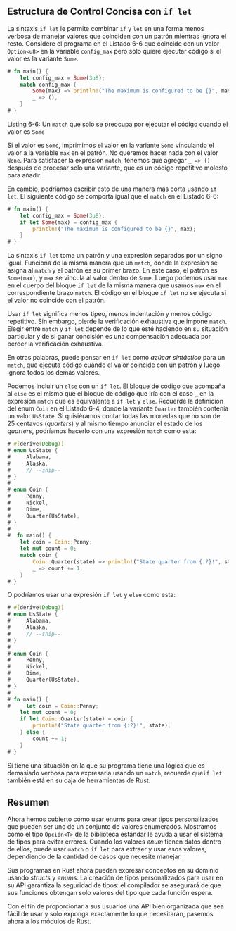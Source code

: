 ## Estructura de Control Concisa con `if let`

La sintaxis `if let` le permite combinar `if` y `let` en una forma menos verbosa de manejar valores que coinciden con un patrón mientras ignora el resto. Considere el programa en el Listado 6-6 que coincide con un valor `Option<u8>` en la variable `config_max` pero solo quiere ejecutar código si el valor es la variante `Some`.

```rust
# fn main() {
    let config_max = Some(3u8);
    match config_max {
        Some(max) => println!("The maximum is configured to be {}", max),
        _ => (),
    }
# }
```

<span class="caption">Listing 6-6: Un `match` que solo se preocupa por ejecutar el
código cuando el valor es `Some`</span>

Si el valor es `Some`, imprimimos el valor en la variante `Some` vinculando el valor a la variable `max` en el patrón. No queremos hacer nada con el valor `None`. Para satisfacer la expresión `match`, tenemos que agregar `_ => ()` después de procesar solo una variante, que es un código repetitivo molesto para añadir.

En cambio, podríamos escribir esto de una manera más corta usando `if let`. El siguiente código se comporta igual que el `match` en el Listado 6-6:

```rust
# fn main() {
    let config_max = Some(3u8);
    if let Some(max) = config_max {
        println!("The maximum is configured to be {}", max);
    }
# }
```

La sintaxis `if let` toma un patrón y una expresión separados por un signo igual. Funciona de la misma manera que un `match`, donde la expresión se asigna al `match` y el patrón es su primer brazo. En este caso, el patrón es `Some(max)`, y `max` se vincula al valor dentro de `Some`. Luego podemos usar `max` en el cuerpo del bloque `if let` de la misma manera que usamos `max` en el correspondiente brazo `match`. El código en el bloque `if let` no se ejecuta si el valor no coincide con el patrón.

Usar `if let` significa menos tipeo, menos indentación y menos código repetitivo. Sin embargo, pierde la verificación exhaustiva que impone `match`. Elegir entre `match` y `if let` depende de lo que esté haciendo en su situación particular y de si ganar concisión es una compensación adecuada por perder la verificación exhaustiva.

En otras palabras, puede pensar en `if let` como *azúcar sintáctico* para un `match`, que ejecuta código cuando el valor coincide con un patrón y luego ignora todos los demás valores.

Podemos incluir un `else` con un `if let`. El bloque de código que acompaña al `else` es el mismo que el bloque de código que iría con el caso `_` en la expresión `match` que es equivalente a `if let` y `else`. Recuerde la definición del enum `Coin` en el Listado 6-4, donde la variante `Quarter` también contenía un valor `UsState`. Si quisiéramos contar todas las monedas que no son de 25 centavos (*quarters*) y al mismo tiempo anunciar el estado de los *quarters*, podríamos hacerlo con una expresión `match` como esta:

```rust
# #[derive(Debug)]
# enum UsState {
#     Alabama,
#     Alaska,
#     // --snip--
# }
#
# enum Coin {
#     Penny,
#     Nickel,
#     Dime,
#     Quarter(UsState),
# }
#
#  fn main() {
    let coin = Coin::Penny;
    let mut count = 0;
    match coin {
        Coin::Quarter(state) => println!("State quarter from {:?}!", state),
        _ => count += 1,
    }
# }
```

O podríamos usar una expresión `if let` y `else` como esta:

```rust
# #[derive(Debug)]
# enum UsState {
#     Alabama,
#     Alaska,
#     // --snip--
# }
#
# enum Coin {
#     Penny,
#     Nickel,
#     Dime,
#     Quarter(UsState),
# }
#
# fn main() {
#     let coin = Coin::Penny;
    let mut count = 0;
    if let Coin::Quarter(state) = coin {
        println!("State quarter from {:?}!", state);
    } else {
        count += 1;
    }
# }
```

Si tiene una situación en la que su programa tiene una lógica que es demasiado verbosa para expresarla usando un `match`, recuerde que`if let` también está en su caja de herramientas de Rust.

## Resumen

Ahora hemos cubierto cómo usar enums para crear tipos personalizados que pueden ser uno de un conjunto de valores enumerados. Mostramos cómo el tipo `Opción<T>` de la biblioteca estándar le ayuda a usar el sistema de tipos para evitar errores. Cuando los valores *enum* tienen datos dentro de ellos, puede usar `match` o `if let` para extraer y usar esos valores, dependiendo de la cantidad de casos que necesite manejar.

Sus programas en Rust ahora pueden expresar conceptos en su dominio usando *structs*
y *enums*. La creación de tipos personalizados para usar en su API garantiza
la seguridad de tipos: el compilador se asegurará de que sus funciones obtengan solo
valores del tipo que cada función espera.

Con el fin de proporcionar a sus usuarios una API bien organizada que sea fácil de usar y solo exponga exactamente lo que necesitarán, pasemos ahora a los módulos de Rust.
